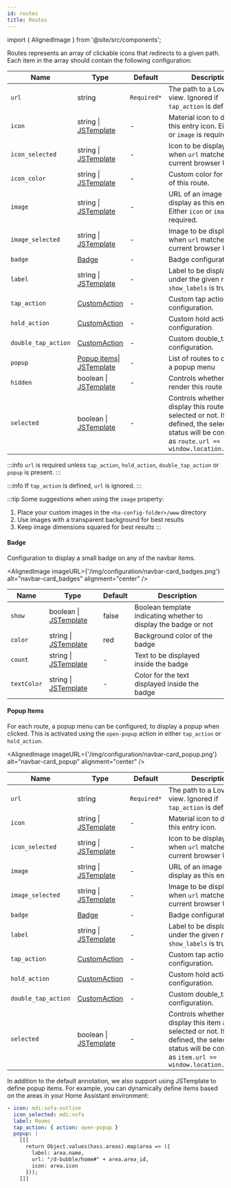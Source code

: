 ```yaml
---
id: routes
title: Routes
---
```


import { AlignedImage } from '@site/src/components';

Routes represents an array of clickable icons that redirects to a given path. Each item in the array should contain the following configuration:

| Name                | Type                                                    | Default     | Description                                                                                                                                                |
| ------------------- | ------------------------------------------------------- | ----------- | ---------------------------------------------------------------------------------------------------------------------------------------------------------- |
| `url`               | string                                                  | `Required*` | The path to a Lovelace view. Ignored if `tap_action` is defined.                                                                                           |
| `icon`              | string \| [JSTemplate](#jstemplate)                     | -           | Material icon to display as this entry icon. Either `icon` or `image` is required.                                                                         |
| `icon_selected`     | string \| [JSTemplate](#jstemplate)                     | -           | Icon to be displayed when `url` matches the current browser URL                                                                                            |
| `icon_color`        | string \| [JSTemplate](#jstemplate)                     | -           | Custom color for the icon of this route.                                                                                                                   |
| `image`             | string \| [JSTemplate](#jstemplate)                     | -           | URL of an image to display as this entry icon. Either `icon` or `image` is required.                                                                       |
| `image_selected`    | string \| [JSTemplate](#jstemplate)                     | -           | Image to be displayed when `url` matches the current browser URL                                                                                           |
| `badge`             | [Badge](#badge)                                         | -           | Badge configuration                                                                                                                                        |
| `label`             | string \| [JSTemplate](#jstemplate)                     | -           | Label to be displayed under the given route if `show_labels` is true                                                                                       |
| `tap_action`        | [CustomAction](#custom-actions)                         | -           | Custom tap action configuration.                                                                                                                           |
| `hold_action`       | [CustomAction](#custom-actions)                         | -           | Custom hold action configuration.                                                                                                                          |
| `double_tap_action` | [CustomAction](#custom-actions)                         | -           | Custom double_tap action configuration.                                                                                                                    |
| `popup`             | [Popup items](#popup-items)\| [JSTemplate](#jstemplate) | -           | List of routes to display in a popup menu                                                                                                                  |
| `hidden`            | boolean \| [JSTemplate](#jstemplate)                    | -           | Controls whether to render this route or not                                                                                                               |
| `selected`          | boolean \| [JSTemplate](#jstemplate)                    | -           | Controls whether to display this route as selected or not. If not defined, the selected status will be computed as `route.url == window.location.pathname` |

:::info
`url` is required unless `tap_action`, `hold_action`, `double_tap_action` or `popup` is present.
:::

:::info
If `tap_action` is defined, `url` is ignored.
:::

:::tip
Some suggestions when using the `image` property:

1. Place your custom images in the `<ha-config-folder>/www` directory
2. Use images with a transparent background for best results
3. Keep image dimensions squared for best results
   :::

#### Badge

Configuration to display a small badge on any of the navbar items.

<AlignedImage imageURL={'/img/configuration/navbar-card_badges.png'} alt="navbar-card_badges" alignment="center" />

| Name        | Type                                 | Default | Description                                                     |
| ----------- | ------------------------------------ | ------- | --------------------------------------------------------------- |
| `show`      | boolean \| [JSTemplate](#jstemplate) | false   | Boolean template indicating whether to display the badge or not |
| `color`     | string \| [JSTemplate](#jstemplate)  | red     | Background color of the badge                                   |
| `count`     | string \| [JSTemplate](#jstemplate)  | -       | Text to be displayed inside the badge                           |
| `textColor` | string \| [JSTemplate](#jstemplate)  | -       | Color for the text displayed inside the badge                   |

#### Popup Items

For each route, a popup menu can be configured, to display a popup when clicked. This is activated using the `open-popup` action in either `tap_action` or `hold_action`.

<AlignedImage imageURL={'/img/configuration/navbar-card_popup.png'} alt="navbar-card_popup" alignment="center" />

| Name                | Type                                 | Default     | Description                                                                                                                                              |
| ------------------- | ------------------------------------ | ----------- | -------------------------------------------------------------------------------------------------------------------------------------------------------- |
| `url`               | string                               | `Required*` | The path to a Lovelace view. Ignored if `tap_action` is defined.                                                                                         |
| `icon`              | string \| [JSTemplate](#jstemplate)  | -           | Material icon to display as this entry icon.                                                                                                             |
| `icon_selected`     | string \| [JSTemplate](#jstemplate)  | -           | Icon to be displayed when `url` matches the current browser URL                                                                                          |
| `image`             | string \| [JSTemplate](#jstemplate)  | -           | URL of an image to display as this entry icon.                                                                                                           |
| `image_selected`    | string \| [JSTemplate](#jstemplate)  | -           | Image to be displayed when `url` matches the current browser URL                                                                                         |
| `badge`             | [Badge](#badge)                      | -           | Badge configuration                                                                                                                                      |
| `label`             | string \| [JSTemplate](#jstemplate)  | -           | Label to be displayed under the given route if `show_labels` is true                                                                                     |
| `tap_action`        | [CustomAction](#custom-actions)      | -           | Custom tap action configuration.                                                                                                                         |
| `hold_action`       | [CustomAction](#custom-actions)      | -           | Custom hold action configuration.                                                                                                                        |
| `double_tap_action` | [CustomAction](#custom-actions)      | -           | Custom double_tap action configuration.                                                                                                                  |
| `selected`          | boolean \| [JSTemplate](#jstemplate) | -           | Controls whether to display this item as selected or not. If not defined, the selected status will be computed as `item.url == window.location.pathname` |

In addition to the default annotation, we also support using JSTemplate to define popup items.
For example, you can dynamically define items based on the areas in your Home Assistant environment:

```yaml
- icon: mdi:sofa-outline
  icon_selected: mdi:sofa
  label: Rooms
  tap_action: { action: open-popup }
  popup: |
    [[[
      return Object.values(hass.areas).map(area => ({
        label: area.name,
        url: "/d-bubble/home#" + area.area_id,
        icon: area.icon
      }));
    ]]]
```
